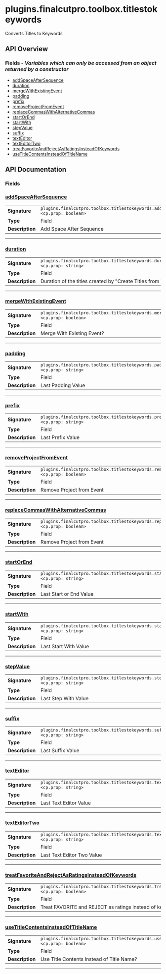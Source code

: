 # plugins.finalcutpro.toolbox.titlestokeywords

Converts Titles to Keywords

## API Overview
### **Fields** - _Variables which can only be accessed from an object returned by a constructor_
 * [addSpaceAfterSequence](#addspaceaftersequence)
 * [duration](#duration)
 * [mergeWithExistingEvent](#mergewithexistingevent)
 * [padding](#padding)
 * [prefix](#prefix)
 * [removeProjectFromEvent](#removeprojectfromevent)
 * [replaceCommasWithAlternativeCommas](#replacecommaswithalternativecommas)
 * [startOrEnd](#startorend)
 * [startWith](#startwith)
 * [stepValue](#stepvalue)
 * [suffix](#suffix)
 * [textEditor](#texteditor)
 * [textEditorTwo](#texteditortwo)
 * [treatFavoriteAndRejectAsRatingsInsteadOfKeywords](#treatfavoriteandrejectasratingsinsteadofkeywords)
 * [useTitleContentsInsteadOfTitleName](#usetitlecontentsinsteadoftitlename)


## API Documentation

### Fields


### [addSpaceAfterSequence](#addspaceaftersequence)

|                                             |                                                                                     |
| --------------------------------------------|-------------------------------------------------------------------------------------|
| **Signature**                               | `plugins.finalcutpro.toolbox.titlestokeywords.addSpaceAfterSequence <cp.prop: boolean>`                                                                    |
| **Type**                                    | Field                                                                     |
| **Description**                             | Add Space After Sequence                                                                     |

---

### [duration](#duration)

|                                             |                                                                                     |
| --------------------------------------------|-------------------------------------------------------------------------------------|
| **Signature**                               | `plugins.finalcutpro.toolbox.titlestokeywords.duration <cp.prop: string>`                                                                    |
| **Type**                                    | Field                                                                     |
| **Description**                             | Duration of the titles created by "Create Titles from Text"                                                                     |

---

### [mergeWithExistingEvent](#mergewithexistingevent)

|                                             |                                                                                     |
| --------------------------------------------|-------------------------------------------------------------------------------------|
| **Signature**                               | `plugins.finalcutpro.toolbox.titlestokeywords.mergeWithExistingEvent <cp.prop: boolean>`                                                                    |
| **Type**                                    | Field                                                                     |
| **Description**                             | Merge With Existing Event?                                                                     |

---

### [padding](#padding)

|                                             |                                                                                     |
| --------------------------------------------|-------------------------------------------------------------------------------------|
| **Signature**                               | `plugins.finalcutpro.toolbox.titlestokeywords.padding <cp.prop: string>`                                                                    |
| **Type**                                    | Field                                                                     |
| **Description**                             | Last Padding Value                                                                     |

---

### [prefix](#prefix)

|                                             |                                                                                     |
| --------------------------------------------|-------------------------------------------------------------------------------------|
| **Signature**                               | `plugins.finalcutpro.toolbox.titlestokeywords.prefix <cp.prop: string>`                                                                    |
| **Type**                                    | Field                                                                     |
| **Description**                             | Last Prefix Value                                                                     |

---

### [removeProjectFromEvent](#removeprojectfromevent)

|                                             |                                                                                     |
| --------------------------------------------|-------------------------------------------------------------------------------------|
| **Signature**                               | `plugins.finalcutpro.toolbox.titlestokeywords.removeProjectFromEvent <cp.prop: boolean>`                                                                    |
| **Type**                                    | Field                                                                     |
| **Description**                             | Remove Project from Event                                                                     |

---

### [replaceCommasWithAlternativeCommas](#replacecommaswithalternativecommas)

|                                             |                                                                                     |
| --------------------------------------------|-------------------------------------------------------------------------------------|
| **Signature**                               | `plugins.finalcutpro.toolbox.titlestokeywords.replaceCommasWithAlternativeCommas <cp.prop: boolean>`                                                                    |
| **Type**                                    | Field                                                                     |
| **Description**                             | Remove Project from Event                                                                     |

---

### [startOrEnd](#startorend)

|                                             |                                                                                     |
| --------------------------------------------|-------------------------------------------------------------------------------------|
| **Signature**                               | `plugins.finalcutpro.toolbox.titlestokeywords.startOrEnd <cp.prop: string>`                                                                    |
| **Type**                                    | Field                                                                     |
| **Description**                             | Last Start or End Value                                                                     |

---

### [startWith](#startwith)

|                                             |                                                                                     |
| --------------------------------------------|-------------------------------------------------------------------------------------|
| **Signature**                               | `plugins.finalcutpro.toolbox.titlestokeywords.startWith <cp.prop: string>`                                                                    |
| **Type**                                    | Field                                                                     |
| **Description**                             | Last Start With Value                                                                     |

---

### [stepValue](#stepvalue)

|                                             |                                                                                     |
| --------------------------------------------|-------------------------------------------------------------------------------------|
| **Signature**                               | `plugins.finalcutpro.toolbox.titlestokeywords.stepValue <cp.prop: string>`                                                                    |
| **Type**                                    | Field                                                                     |
| **Description**                             | Last Step With Value                                                                     |

---

### [suffix](#suffix)

|                                             |                                                                                     |
| --------------------------------------------|-------------------------------------------------------------------------------------|
| **Signature**                               | `plugins.finalcutpro.toolbox.titlestokeywords.suffix <cp.prop: string>`                                                                    |
| **Type**                                    | Field                                                                     |
| **Description**                             | Last Suffix Value                                                                     |

---

### [textEditor](#texteditor)

|                                             |                                                                                     |
| --------------------------------------------|-------------------------------------------------------------------------------------|
| **Signature**                               | `plugins.finalcutpro.toolbox.titlestokeywords.textEditor <cp.prop: string>`                                                                    |
| **Type**                                    | Field                                                                     |
| **Description**                             | Last Text Editor Value                                                                     |

---

### [textEditorTwo](#texteditortwo)

|                                             |                                                                                     |
| --------------------------------------------|-------------------------------------------------------------------------------------|
| **Signature**                               | `plugins.finalcutpro.toolbox.titlestokeywords.textEditorTwo <cp.prop: string>`                                                                    |
| **Type**                                    | Field                                                                     |
| **Description**                             | Last Text Editor Two Value                                                                     |

---

### [treatFavoriteAndRejectAsRatingsInsteadOfKeywords](#treatfavoriteandrejectasratingsinsteadofkeywords)

|                                             |                                                                                     |
| --------------------------------------------|-------------------------------------------------------------------------------------|
| **Signature**                               | `plugins.finalcutpro.toolbox.titlestokeywords.treatFavoriteAndRejectAsRatingsInsteadOfKeywords <cp.prop: boolean>`                                                                    |
| **Type**                                    | Field                                                                     |
| **Description**                             | Treat FAVORITE and REJECT as ratings instead of keywords                                                                     |

---

### [useTitleContentsInsteadOfTitleName](#usetitlecontentsinsteadoftitlename)

|                                             |                                                                                     |
| --------------------------------------------|-------------------------------------------------------------------------------------|
| **Signature**                               | `plugins.finalcutpro.toolbox.titlestokeywords.useTitleContentsInsteadOfTitleName <cp.prop: boolean>`                                                                    |
| **Type**                                    | Field                                                                     |
| **Description**                             | Use Title Contents Instead of Title Name?                                                                     |

---
